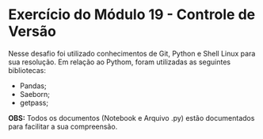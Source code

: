 
<h1>Exercício do Módulo 19 - Controle de Versão</h1>
<p>Nesse desafio foi utilizado conhecimentos de Git, Python e Shell Linux para sua resolução. Em relação ao Pythom, foram utilizadas as seguintes bibliotecas:</p>
<ul>
  <li>Pandas;
  <li>Saeborn;
   <li>getpass;
</ul>
<p><strong>OBS:</strong> Todos os documentos (Notebook e Arquivo .py) estão documentados para facilitar a sua compreensão.</p>
